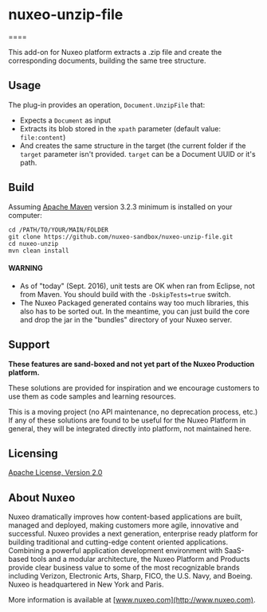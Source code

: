 # nuxeo-unzip-file
====

This add-on for Nuxeo platform extracts a .zip file and create the corresponding documents, building the same tree structure.

## Usage
The plug-in provides an operation, `Document.UnzipFile` that:

* Expects a `Document` as input
* Extracts its blob stored in the `xpath` parameter (default value: `file:content`)
* And creates the same structure in the target (the current folder if the `target` parameter isn't provided. `target` can be a Document UUID or it's path.



## Build

Assuming [Apache Maven](https://maven.apache.org) version 3.2.3 minimum is installed on your computer:

```
cd /PATH/TO/YOUR/MAIN/FOLDER
git clone https://github.com/nuxeo-sandbox/nuxeo-unzip-file.git
cd nuxeo-unzip
mvn clean install
```

#### WARNING

* As of "today" (Sept. 2016), unit tests are OK when ran from Eclipse, not from Maven. You should build with the `-DskipTests=true` switch.
* The Nuxeo Packaged generated contains way too much libraries, this also has to be sorted out. In the meantime, you can just build the core and drop the jar in the "bundles" directory of your Nuxeo server.


## Support

**These features are sand-boxed and not yet part of the Nuxeo Production platform.**

These solutions are provided for inspiration and we encourage customers to use them as code samples and learning resources.

This is a moving project (no API maintenance, no deprecation process, etc.) If any of these solutions are found to be useful for the Nuxeo Platform in general, they will be integrated directly into platform, not maintained here.


## Licensing

[Apache License, Version 2.0](http://www.apache.org/licenses/LICENSE-2.0)


## About Nuxeo

Nuxeo dramatically improves how content-based applications are built, managed and deployed, making customers more agile, innovative and successful. Nuxeo provides a next generation, enterprise ready platform for building traditional and cutting-edge content oriented applications. Combining a powerful application development environment with SaaS-based tools and a modular architecture, the Nuxeo Platform and Products provide clear business value to some of the most recognizable brands including Verizon, Electronic Arts, Sharp, FICO, the U.S. Navy, and Boeing. Nuxeo is headquartered in New York and Paris.

More information is available at [www.nuxeo.com](http://www.nuxeo.com).
